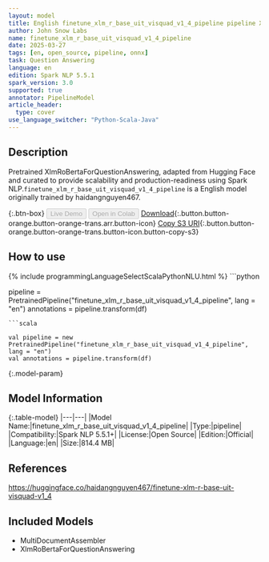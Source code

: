 ```yaml
---
layout: model
title: English finetune_xlm_r_base_uit_visquad_v1_4_pipeline pipeline XlmRoBertaForQuestionAnswering from haidangnguyen467
author: John Snow Labs
name: finetune_xlm_r_base_uit_visquad_v1_4_pipeline
date: 2025-03-27
tags: [en, open_source, pipeline, onnx]
task: Question Answering
language: en
edition: Spark NLP 5.5.1
spark_version: 3.0
supported: true
annotator: PipelineModel
article_header:
  type: cover
use_language_switcher: "Python-Scala-Java"
---
```


## Description

Pretrained XlmRoBertaForQuestionAnswering, adapted from Hugging Face and curated to provide scalability and production-readiness using Spark NLP.`finetune_xlm_r_base_uit_visquad_v1_4_pipeline` is a English model originally trained by haidangnguyen467.

{:.btn-box}
<button class="button button-orange" disabled>Live Demo</button>
<button class="button button-orange" disabled>Open in Colab</button>
[Download](https://s3.amazonaws.com/auxdata.johnsnowlabs.com/public/models/finetune_xlm_r_base_uit_visquad_v1_4_pipeline_en_5.5.1_3.0_1743092632647.zip){:.button.button-orange.button-orange-trans.arr.button-icon}
[Copy S3 URI](s3://auxdata.johnsnowlabs.com/public/models/finetune_xlm_r_base_uit_visquad_v1_4_pipeline_en_5.5.1_3.0_1743092632647.zip){:.button.button-orange.button-orange-trans.button-icon.button-copy-s3}

## How to use



<div class="tabs-box" markdown="1">
{% include programmingLanguageSelectScalaPythonNLU.html %}
```python

pipeline = PretrainedPipeline("finetune_xlm_r_base_uit_visquad_v1_4_pipeline", lang = "en")
annotations =  pipeline.transform(df)   

```
```scala

val pipeline = new PretrainedPipeline("finetune_xlm_r_base_uit_visquad_v1_4_pipeline", lang = "en")
val annotations = pipeline.transform(df)

```
</div>

{:.model-param}
## Model Information

{:.table-model}
|---|---|
|Model Name:|finetune_xlm_r_base_uit_visquad_v1_4_pipeline|
|Type:|pipeline|
|Compatibility:|Spark NLP 5.5.1+|
|License:|Open Source|
|Edition:|Official|
|Language:|en|
|Size:|814.4 MB|

## References

https://huggingface.co/haidangnguyen467/finetune-xlm-r-base-uit-visquad-v1_4

## Included Models

- MultiDocumentAssembler
- XlmRoBertaForQuestionAnswering